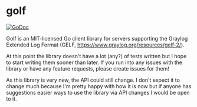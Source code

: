 golf
====
[![GoDoc](https://godoc.org/github.com/aphistic/golf?status.svg)](https://godoc.org/github.com/aphistic/golf)

Golf is an MIT-licensed Go client library for servers supporting the Graylog
Extended Log Format (GELF, https://www.graylog.org/resources/gelf-2/).

At this point the library doesn't have a lot (any?) of tests written but I hope
to start writing them sooner than later.  If you run into any issues with the
library or have any feature requests, please create issues for them!

As this library is very new, the API could still change.  I don't expect it to change much because I'm pretty happy with how it is now but if anyone has suggestions easier ways to use the library via API changes I would be open to it.
